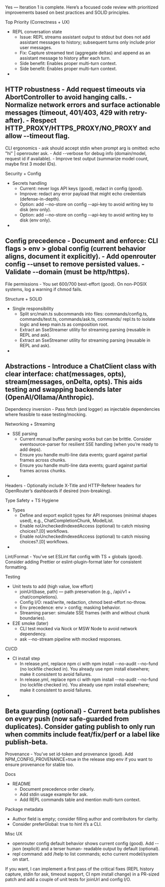  Yes — Iteration 1 is complete. Here’s a focused code review with prioritized improvements based on best practices
  and SOLID principles.

  Top Priority (Correctness + UX)

  - REPL conversation state
      - Issue: REPL streams assistant output to stdout but does not add assistant messages to history; subsequent
  turns only include prior user messages.
      - Fix: Capture streamed text (aggregate deltas) and append as an assistant message to history after each
  turn.
      - Side benefit: Enables proper multi-turn context.
      - Side benefit: Enables proper multi-turn context.
  -
  HTTP robustness
      - Add request timeouts via AbortController to avoid hanging calls.
      - Normalize network errors and surface actionable messages (timeout, 401/403, 429 with retry-after).
      - Respect HTTP_PROXY/HTTPS_PROXY/NO_PROXY and allow --timeout flag.
  -
  CLI ergonomics
      - ask should accept stdin when prompt arg is omitted: echo "hi" | openrouter ask.
      - Add --verbose for debug info (domain/model, request id if available).
      - Improve test output (summarize model count, maybe first 3 model IDs).

  Security + Config

  - Secrets handling
      - Current: never logs API keys (good), redact in config (good).
      - Improve: redact any error payload that might echo credentials (defense-in-depth).
      - Option: add --no-store on config --api-key to avoid writing key to disk (env only).
      - Option: add --no-store on config --api-key to avoid writing key to disk (env only).
  -
  Config precedence
      - Document and enforce: CLI flags > env > global config (current behavior aligns, document it explicitly).
      - Add openrouter config --unset <key> to remove persisted values.
      - Validate --domain (must be http/https).
  -
  File permissions
      - You set 600/700 best-effort (good). On non-POSIX systems, log a warning if chmod fails.

  Structure + SOLID

  - Single responsibility
      - Split src/main.ts subcommands into files: commands/config.ts, commands/test.ts, commands/ask.ts, commands/
  repl.ts to isolate logic and keep main.ts as composition root.
      - Extract an SseStreamer utility for streaming parsing (reusable in REPL and ask).
      - Extract an SseStreamer utility for streaming parsing (reusable in REPL and ask).
  -
  Abstractions
      - Introduce a ChatClient class with clear interface: chat(messages, opts), stream(messages, onDelta, opts).
  This aids testing and swapping backends later (OpenAI/Ollama/Anthropic).
  -
  Dependency inversion
      - Pass fetch (and logger) as injectable dependencies where feasible to ease testing/mocking.

  Networking + Streaming

  - SSE parsing
      - Current manual buffer parsing works but can be brittle. Consider eventsource-parser for resilient SSE
  handling (when you’re ready to add deps).
      - Ensure you handle multi-line data events; guard against partial frames across chunks.
      - Ensure you handle multi-line data events; guard against partial frames across chunks.
  -
  Headers
      - Optionally include X-Title and HTTP-Referer headers for OpenRouter’s dashboards if desired (non-breaking).

  Type Safety + TS Hygiene

  - Types
      - Define and export explicit types for API responses (minimal shapes used), e.g., ChatCompletionChunk,
  ModelList.
      - Enable noUncheckedIndexedAccess (optional) to catch missing choices?.[0] workflows.
      - Enable noUncheckedIndexedAccess (optional) to catch missing choices?.[0] workflows.
  -
  Lint/Format
      - You’ve set ESLint flat config with TS + globals (good). Consider adding Prettier or eslint-plugin-format
  later for consistent formatting.

  Testing

  - Unit tests to add (high value, low effort)
      - joinUrl(base, path) — path preservation (e.g., /api/v1 + chat/completions).
      - Config I/O: read/write, redaction, chmod best-effort no-throw.
      - Env precedence: env > config; masking behavior.
      - Streaming parser: simulate SSE frames (with and without chunk boundaries).
  - E2E smoke (later)
      - CLI test mocked via Nock or MSW Node to avoid network dependency.
      - ask --no-stream pipeline with mocked responses.

  CI/CD

  - CI install step
      - In release.yml, replace npm ci with npm install --no-audit --no-fund (no lockfile checked in). You already
  use npm install elsewhere; make it consistent to avoid failures.
      - In release.yml, replace npm ci with npm install --no-audit --no-fund (no lockfile checked in). You already
  use npm install elsewhere; make it consistent to avoid failures.
  -
  Beta guarding (optional)
      - Current beta publishes on every push (now safe-guarded from duplicates). Consider gating publish to only
  run when commits include feat/fix/perf or a label like publish-beta.
  -
  Provenance
      - You’ve set id-token and provenance (good). Add NPM_CONFIG_PROVENANCE=true in the release step env if you
  want to ensure provenance for stable too.

  Docs

  - README
      - Document precedence order clearly.
      - Add stdin usage example for ask.
      - Add REPL commands table and mention multi-turn context.

  Package metadata

  - Author field is empty; consider filling author and contributors for clarity.
  - Consider preferGlobal: true to hint it’s a CLI.

  Misc UX

  - openrouter config default behavior shows current config (good). Add --json (explicit) and a terser human-
  readable output by default (optional).
  - repl command: add /help to list commands; echo current model/system on start.

  If you want, I can implement a first pass of the critical fixes (REPL history capture, stdin for ask, timeout
  support, CI npm install change) in a PR-sized patch and add a couple of unit tests for joinUrl and config I/O.